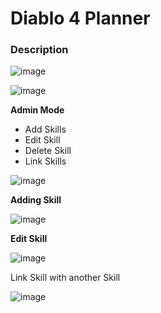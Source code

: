 # Diablo 4 Planner

### Description

![image](https://user-images.githubusercontent.com/19291876/230258197-66c99f2e-7516-4c27-8fd4-a131fb6916b4.png)

![image](https://user-images.githubusercontent.com/19291876/230258637-92367ded-6920-4c9f-9f58-9d9d32277e70.png)


**Admin Mode**

- Add Skills
- Edit Skill
- Delete Skill
- Link Skills

![image](https://user-images.githubusercontent.com/19291876/230258434-5d02763b-604b-496e-bda0-b0b335875b43.png)

**Adding Skill**

![image](https://user-images.githubusercontent.com/19291876/230259046-f16ebd2f-bb4a-4fca-b0ac-ce6e50b48e89.png)

**Edit Skill** 

![image](https://user-images.githubusercontent.com/19291876/230259085-b3a16b84-f0a6-40f8-b7d4-9363f9c4a277.png)

Link Skill with another Skill

![image](https://user-images.githubusercontent.com/19291876/230259227-e2766209-ff23-41b7-bbb2-e23dd71b6eea.png)
